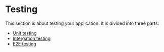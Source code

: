 # Testing

This section is about testing your application. It is divided into three parts:

- [Unit testing](/testing/unit-testing.md)
- [Intergation testing](/testing/intergation-testing.md)
- [E2E testing](/testing/e2e-testing.md)
